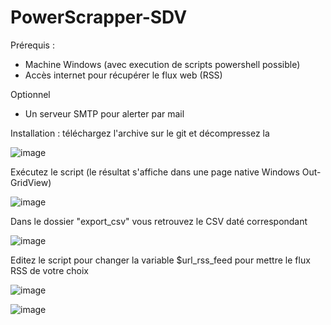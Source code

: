 # PowerScrapper-SDV

Prérequis : 

- Machine Windows (avec execution de scripts powershell possible)
- Accès internet pour récupérer le flux web (RSS)

Optionnel
- Un serveur SMTP pour alerter par mail



Installation : téléchargez l'archive sur le git et décompressez la

![image](https://github.com/gdupont-sdv/PowerScrapper-SDV/assets/134785181/247a24b5-3110-4047-bdd6-8498d9552382)


Exécutez le script (le résultat s'affiche dans une page native Windows Out-GridView)

![image](https://github.com/gdupont-sdv/PowerScrapper-SDV/assets/134785181/eaeaf017-98c2-4813-a9f0-37895e6b9194)


Dans le dossier "export_csv" vous retrouvez le CSV daté correspondant

![image](https://github.com/gdupont-sdv/PowerScrapper-SDV/assets/134785181/d46d2ad5-df55-4627-a0de-ebcfb12799fb)


Editez le script pour changer la variable $url_rss_feed pour mettre le flux RSS de votre choix

![image](https://github.com/gdupont-sdv/PowerScrapper-SDV/assets/134785181/bbb0dae1-2b4c-48d5-b9be-315b71cc47b2)

![image](https://github.com/gdupont-sdv/PowerScrapper-SDV/assets/134785181/cefbddf6-4822-4cf0-959c-9b84e663b5bf)




